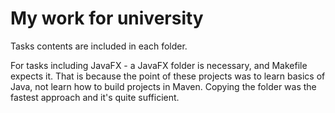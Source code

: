 # My work for university

Tasks contents are included in each folder.

For tasks including JavaFX - a JavaFX folder is necessary, and Makefile expects it. That is because the point of these projects was to learn basics of Java, not learn how to build projects in Maven. Copying the folder was the fastest approach and it's quite sufficient.
